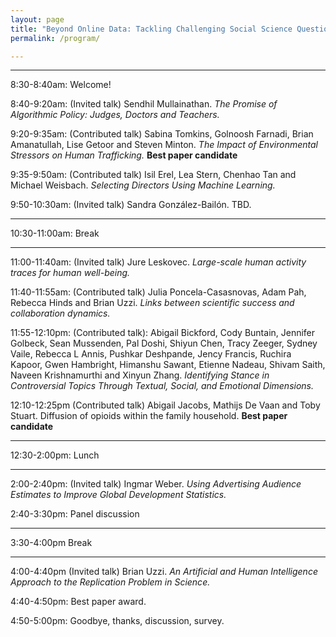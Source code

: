 ```yaml
---
layout: page
title: "Beyond Online Data: Tackling Challenging Social Science Questions (Program)"
permalink: /program/

---
```


---

8:30-8:40am: Welcome!

8:40-9:20am: (Invited talk) Sendhil Mullainathan. _The Promise of Algorithmic Policy: Judges, Doctors and Teachers._

9:20-9:35am: (Contributed talk) Sabina Tomkins, Golnoosh Farnadi, Brian Amanatullah, Lise Getoor and Steven Minton. _The Impact of Environmental Stressors on Human Trafficking._
 <b>Best paper candidate</b>

9:35-9:50am: (Contributed talk) Isil Erel, Lea Stern, Chenhao Tan and Michael Weisbach. _Selecting Directors Using Machine Learning._

9:50-10:30am: (Invited talk) Sandra González-Bailón. TBD.

---

10:30-11:00am: Break

---

11:00-11:40am: (Invited talk) Jure Leskovec. _Large-scale human activity traces for human well-being._

11:40-11:55am: (Contributed talk) Julia Poncela-Casasnovas, Adam Pah, Rebecca Hinds and Brian Uzzi. _Links between scientific success and collaboration dynamics._ 

11:55-12:10pm: (Contributed talk): Abigail Bickford, Cody Buntain, Jennifer Golbeck, Sean Mussenden, Pal Doshi, Shiyun Chen, Tracy Zeeger, Sydney Vaile, Rebecca L Annis, Pushkar Deshpande, Jency Francis, Ruchira Kapoor, Gwen Hambright, Himanshu Sawant, Etienne Nadeau, Shivam Saith, Naveen Krishnamurthi and Xinyun Zhang.
_Identifying Stance in Controversial Topics Through Textual, Social, and Emotional Dimensions._


12:10-12:25pm (Contributed talk) Abigail Jacobs, Mathijs De Vaan and Toby Stuart. Diffusion of opioids within the family household. <b>Best paper candidate</b>


---

12:30-2:00pm:     Lunch

---

2:00-2:40pm: (Invited talk) Ingmar Weber. _Using Advertising Audience Estimates to Improve Global Development Statistics._

2:40-3:30pm: Panel discussion

---

3:30-4:00pm Break

---

4:00-4:40pm (Invited talk) Brian Uzzi. _An Artificial and Human Intelligence Approach to the Replication Problem in Science._

4:40-4:50pm: Best paper award.

4:50-5:00pm: Goodbye, thanks, discussion, survey.

